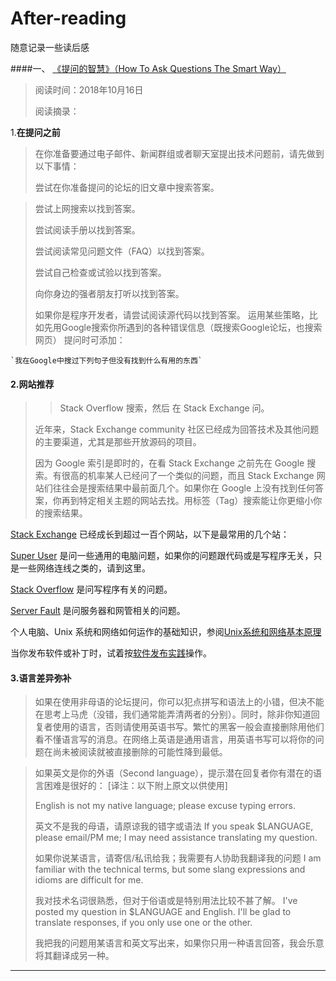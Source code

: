 # After-reading
随意记录一些读后感

####一、 [《提问的智慧》（How To Ask Questions The Smart Way）](https://gitee.com/mifar/How-To-Ask-Questions-The-Smart-Way)
>阅读时间：2018年10月16日 
>
>阅读摘录：


 1.**在提问之前**

> 在你准备要通过电子邮件、新闻群组或者聊天室提出技术问题前，请先做到以下事情：
> 
> 尝试在你准备提问的论坛的旧文章中搜索答案。

> 尝试上网搜索以找到答案。
> 
> 尝试阅读手册以找到答案。
> 
> 尝试阅读常见问题文件（FAQ）以找到答案。
> 
> 尝试自己检查或试验以找到答案。
> 
> 向你身边的强者朋友打听以找到答案。
> 
> 如果你是程序开发者，请尝试阅读源代码以找到答案。
> 运用某些策略，比如先用Google搜索你所遇到的各种错误信息（既搜索Google论坛，也搜索网页）
> 提问时可添加：

	`我在Google中搜过下列句子但没有找到什么有用的东西` 

#### 2.**网站推荐**
> > Stack Overflow
> 搜索，然后 在 Stack Exchange 问。
> 
> 近年来，Stack Exchange community 社区已经成为回答技术及其他问题的主要渠道，尤其是那些开放源码的项目。
> 
> 因为 Google 索引是即时的，在看 Stack Exchange 之前先在 Google 搜索。有很高的机率某人已经问了一个类似的问题，而且 Stack Exchange 网站们往往会是搜索结果中最前面几个。如果你在 Google 上没有找到任何答案，你再到特定相关主题的网站去找。用标签（Tag）搜索能让你更缩小你的搜索结果。

[Stack Exchange](https://stackexchange.com/) 已经成长到超过一百个网站，以下是最常用的几个站：

[Super User](https://superuser.com/) 是问一些通用的电脑问题，如果你的问题跟代码或是写程序无关，只是一些网络连线之类的，请到这里。


[Stack Overflow](https://stackoverflow.com/) 是问写程序有关的问题。


 [Server Fault](https://serverfault.com/ "server fault ") 是问服务器和网管相关的问题。


个人电脑、Unix 系统和网络如何运作的基础知识，参阅[Unix系统和网络基本原理](http://en.tldp.org/HOWTO/Unix-and-Internet-Fundamentals-HOWTO/)

当你发布软件或补丁时，试着按[软件发布实践](http://en.tldp.org/HOWTO/Software-Release-Practice-HOWTO/index.html)操作。
#### 3.语言差异弥补

    
> 如果在使用非母语的论坛提问，你可以犯点拼写和语法上的小错，但决不能在思考上马虎（没错，我们通常能弄清两者的分别）。同时，除非你知道回复者使用的语言，否则请使用英语书写。繁忙的黑客一般会直接删除用他们看不懂语言写的消息。在网络上英语是通用语言，用英语书写可以将你的问题在尚未被阅读就被直接删除的可能性降到最低。

> 如果英文是你的外语（Second language），提示潜在回复者你有潜在的语言困难是很好的： [译注：以下附上原文以供使用]
> 
> English is not my native language; please excuse typing errors.
> 
> 英文不是我的母语，请原谅我的错字或语法
> If you speak $LANGUAGE, please email/PM me; I may need assistance translating my question.
> 
> 如果你说某语言，请寄信/私讯给我；我需要有人协助我翻译我的问题
> I am familiar with the technical terms, but some slang expressions and idioms are difficult for me.
> 
> 我对技术名词很熟悉，但对于俗语或是特别用法比较不甚了解。
> I've posted my question in $LANGUAGE and English. I'll be glad to translate responses, if you only use one or the other.
> 
> 我把我的问题用某语言和英文写出来，如果你只用一种语言回答，我会乐意将其翻译成另一种。


------------------